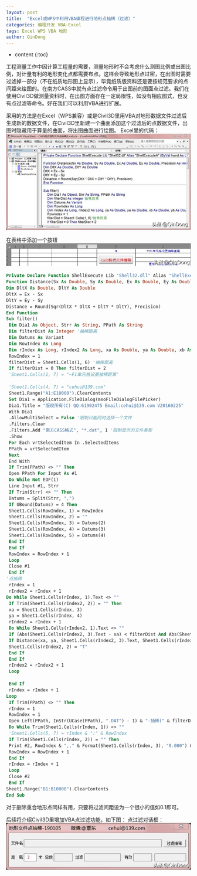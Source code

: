 ```yaml
---
layout: post
title:  "Excel或WPS中利用VBA编程进行地形点抽稀（过滤）"
categories: 编程开发 VBA-Excel
tags: Excel WPS VBA 地形
author: QinDong
---
```

* content
{:toc}

工程测量工作中因计算工程量的需要，测量地形时不会考虑什么测图比例或出图比例，对计量有利的地形变化点都需要布点。这样会导致地形点过密，在出图时需要过滤掉一部分（不在纸质地形图上显示），毕竟纸质版资料还是要按规范要求的点间距来绘图的。在南方CASS中就有点过滤命令用于出图前的图面点过滤。我们在使用Civil3D做测量资料时，在出图方面存在一定局限性，如没有相应图式，也没有点过滤等命令。好在我们可以利用VBA进行扩展。

采用的方法是在Excel（WPS兼容）或是Civil3D里用VBA对地形数据文件过滤后生成新的数据文件，在Civil3D里新建一个曲面添加这个过滤后的点数据文件，出图时隐藏用于算量的曲面，将出图曲面进行绘图。
Excel里的代码：
![](/img/2015/2015-05-06-excel-wps-vba-points-filter-01.jpg)

在表格中添加一个按钮
![](/img/2015/2015-05-06-excel-wps-vba-points-filter-02.jpg)

``` vb
Private Declare Function ShellExecute Lib "Shell32.dll" Alias "ShellExecuteA" (ByVal hwnd As Long, ByVal lpOperation As String, ByVal lpFile As String, ByVal lpParameters As String, ByVal lpDirectory As String, ByVal nShowCmd As Long) As Long
Function Distance(Sx As Double, Sy As Double, Ex As Double, Ey As Double, Precision As Integer) As Double
Dim DltX As Double, DltY As Double
DltX = Ex - Sx
DltY = Ey - Sy
Distance = Round(Sqr(DltX * DltX + DltY * DltY), Precision)
End Function
Sub filter()
 Dim Dia1 As Object, Strr As String, PPath As String
 Dim filterDist As Integer '抽稀距离
 Dim Datums As Variant
 Dim RowIndex As Long
 Dim rIndex As Long, rIndex2 As Long, xa As Double, ya As Double, xb As Double, yb As Double
 RowIndex = 1
 filterDist = Sheet1.Cells(1, 6) '抽稀距离
 If filterDist = 0 Then filterDist = 2
 'Sheet1.Cells(1, 7) = "←F1单元格设置抽稀距离"
 
 'Sheet1.Cells(4, 7) = "cehui@139.com"
 Sheet1.Range("A1:E10000").ClearContents
 Set Dia1 = Application.FileDialog(msoFileDialogFilePicker)
 Dia1.Title = "版权所有(C) QQ:61902475 Email:cehui@139.com V20160225"
 With Dia1
 .AllowMultiSelect = False '限制只能同时选择一个文件
 .Filters.Clear
 .Filters.Add "南方CASS格式", "*.dat", 1 '限制显示的文件类型
 .Show
 For Each vrtSelectedItem In .SelectedItems
 PPath = vrtSelectedItem
 Next
 End With
 If Trim(PPath) <> "" Then
 Open PPath For Input As #1
 Do While Not EOF(1)
 Line Input #1, Strr
 If Trim(Strr) <> "" Then
 Datums = Split(Strr, ",")
 If UBound(Datums) = 4 Then
 Sheet1.Cells(RowIndex, 1) = RowIndex
 Sheet1.Cells(RowIndex, 2) = ""
 Sheet1.Cells(RowIndex, 3) = Datums(2)
 Sheet1.Cells(RowIndex, 4) = Datums(3)
 Sheet1.Cells(RowIndex, 5) = Datums(4)
 End If
 End If
 RowIndex = RowIndex + 1
 Loop
 Close #1
 End If
'点抽稀
 rIndex = 1
 rIndex2 = rIndex + 1
Do While Sheet1.Cells(rIndex, 1).Text <> ""
 If Trim(Sheet1.Cells(rIndex2, 2)) = "" Then
 xa = Sheet1.Cells(rIndex, 3)
 ya = Sheet1.Cells(rIndex, 4)
 rIndex2 = rIndex + 1
 Do While Sheet1.Cells(rIndex2, 1).Text <> ""
 If (Abs(Sheet1.Cells(rIndex2, 3).Text - xa) < filterDist And Abs(Sheet1.Cells(rIndex2, 4).Text - ya) < filterDist) Then
 If Distance(xa, ya, Sheet1.Cells(rIndex2, 3).Text, Sheet1.Cells(rIndex2, 4).Text, 3) < filterDist And Trim(Sheet1.Cells(rIndex, 2)) = "" And Trim(Sheet1.Cells(rIndex2, 2)) = "" Then
 Sheet1.Cells(rIndex2, 2) = "T"
 End If
 End If
 rIndex2 = rIndex2 + 1
 Loop
 
 End If
 rIndex = rIndex + 1
Loop
 If Trim(PPath) <> "" Then
 rIndex = 1
 RowIndex = 1
 Open Left(PPath, InStr(UCase(PPath), ".DAT") - 1) & "-抽稀(" & filterDist & "m)-" & Replace(Format(Date, "yyyy-mm-dd"), "-", "") & "-" & Replace(Time, ":", "") & ".dat" For Output As #2
 Do While Trim(Sheet1.Cells(rIndex, 1)) <> ""
 'Sheet1.Cells(5, 7) = rIndex & ":" & RowIndex
 If Trim(Sheet1.Cells(rIndex, 2)) = "" Then
 Print #2, RowIndex & ",," & Format(Sheet1.Cells(rIndex, 3), "0.000") & "," & Format(Sheet1.Cells(rIndex, 4), "0.000") & "," & Format(Sheet1.Cells(rIndex, 5), "0.000")
 RowIndex = RowIndex + 1
 End If
 rIndex = rIndex + 1
 Loop
 Close #2
 End If
Sheet1.Range("B1:B10000").ClearContents
End Sub
```

对于删除重合地形点同样有用，只要将过滤间距设为一个很小的值如0.1即可。

后续将介绍Civil3D里增加VBA点过滤功能，如下图：
点过滤对话框：
![](/img/2015/2015-05-06-excel-wps-vba-points-filter-03.jpg)